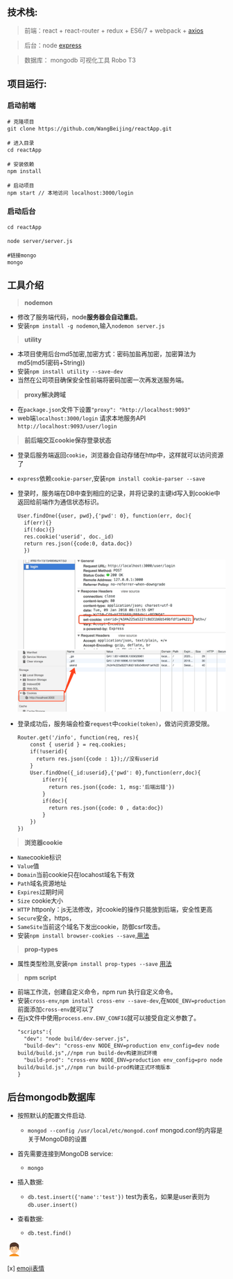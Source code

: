 ## 技术栈:

>  前端：react + react-router + redux + ES6/7 + webpack + [axios](https://www.npmjs.com/package/axios)

>  后台：node [express](http://www.expressjs.com.cn/)

>  数据库： mongodb 可视化工具 Robo T3

## 项目运行:

### 启动前端

```
# 克隆项目
git clone https://github.com/WangBeijing/reactApp.git

# 进入目录
cd reactApp

# 安装依赖
npm install

# 启动项目
npm start // 本地访问 localhost:3000/login

```

### 启动后台
```
cd reactApp

node server/server.js

#链接mongo
mongo
```

## 工具介绍

>  **nodemon**

- 修改了服务端代码，node**服务器会自动重启**。
- 安装`npm install -g nodemon`,输入`nodemon server.js`

>  **utility**

- 本项目使用后台md5加密,加密方式：密码加盐再加密，加密算法为md5(md5(密码+String))
- 安装`npm install utility --save-dev`
- 当然在公司项目确保安全性前端将密码加密一次再发送服务端。

> **proxy解决跨域**

- 在`package.json`文件下设置`"proxy": "http://localhost:9093"`
- web端`localhost:3000/login` 请求本地服务API `http://localhost:9093/user/login`

> **前后端交互cookie保存登录状态**

- 登录后服务端返回`cookie`，浏览器会自动存储在http中，这样就可以访问资源了
- `express`依赖`cookie-parser`,安装`npm install cookie-parser --save`
- 登录时，服务端在DB中查到相应的记录，并将记录的主键id写入到cookie中返回给前端作为通信状态标识。
  ```
  User.findOne({user, pwd},{'pwd': 0}, function(err, doc){
    if(err){}
    if(!doc){}
    res.cookie('userid', doc._id)
    return res.json({code:0, data.doc})
    })
  ```
  ![](https://github.com/WangBeijing/reactApp/blob/master/images/F526BF61-40F0-49BF-A437-6846AA6F22AE.png)
  ![](https://github.com/WangBeijing/reactApp/blob/master/images/WX20180109-161546%402x.png)

- 登录成功后，服务端会检查`request`中`cookie(token)`，做访问资源受限。
  ```
  Router.get('/info', function(req, res){
      const { userid } = req.cookies;
      if(!userid){
        return res.json({code : 1});//没有userid
      }
      User.findOne({_id:userid},{'pwd': 0},function(err,doc){
          if(err){
            return res.json({code: 1, msg:'后端出错'})
          }
          if(doc){
            return res.json({code: 0 , data:doc})
          }
      })
  })
  ```
> **浏览器cookie**
- `Name`cookie标识 
- `Value`值 
- `Domain`当前cookie只在locahost域名下有效 
- `Path`域名资源地址 
- `Expires`过期时间 
- `Size` cookie大小
- `HTTP` httponly：js无法修改，对cookie的操作只能放到后端，安全性更高 
- `Secure`安全，https，
- `SameSite`当前这个域名下发出cookie，防御csrf攻击。
- 安装`npm install browser-cookies --save`,[用法](https://www.npmjs.com/package/browser-cookies)

>  **prop-types**

- 属性类型检测,安装`npm install prop-types --save` [用法](http://www.css88.com/react/docs/typechecking-with-proptypes.html)

> **npm script**

- 前端工作流，创建自定义命令，npm run 执行自定义命令。
- 安装`cross-env`,`npm install cross-env --save-dev`,在`NODE_ENV=production`前面添加`cross-env`就可以了
- 在js文件中使用`process.env.ENV_CONFIG`就可以接受自定义参数了。
  ```
  "scripts":{
    "dev": "node build/dev-server.js",
    "build-dev": "cross-env NODE_ENV=production env_config=dev node build/build.js",//npm run build-dev构建测试环境
    "build-prod": "cross-env NODE_ENV=production env_config=pro node build/build.js",//npm run build-prod构建正式环境版本
  }
  ```

## 后台mongodb数据库

- 按照默认的配置文件启动.
  - `mongod --config /usr/local/etc/mongod.conf` mongod.conf的内容是关于MongoDB的设置

- 首先需要连接到MongoDB service:
  - `mongo`
- 插入数据:
  - `db.test.insert({'name':'test'})` test为表名，如果是user表则为`db.user.insert()`
- 查看数据:
  - `db.test.find()`

![](https://github.com/WangBeijing/reactApp/blob/master/src/component/img/boy.png)

[x]
[emoji表情](https://emojipedia.org/)